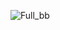 
![Full_bb](https://user-images.githubusercontent.com/91957514/200121418-d163435b-34c5-482d-b33f-732cb31fb18e.png)
